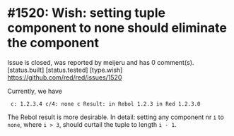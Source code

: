 
#1520: Wish: setting tuple component to none should eliminate the component
================================================================================
Issue is closed, was reported by meijeru and has 0 comment(s).
[status.built] [status.tested] [type.wish]
<https://github.com/red/red/issues/1520>

Currently, we  have

```
 c: 1.2.3.4 c/4: none c Result: in Rebol 1.2.3 in Red 1.2.3.0
```

The Rebol result is more desirable. In detail: setting any component nr `i` to `none`, where `i > 3`, should curtail the tuple to length `i - 1`. 




